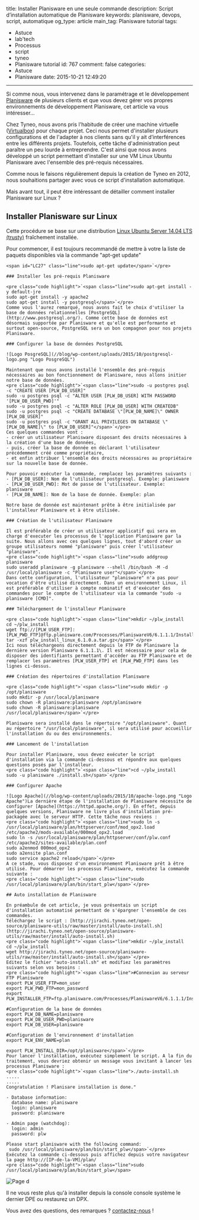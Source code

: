 title: Installer Planisware en une seule commande
description: Script d’installation automatique de Planisware
keywords: planisware, devops, script, automatique
og_type: article
main_tag: Planisware tutorial
tags:
  - Astuce
  - lab'tech
  - Processus
  - script
  - tyneo
  - Planisware tutorial
id: 767
comment: false
categories:
  - Astuce
  - Planisware
date: 2015-10-21 12:49:20
---

Si comme nous, vous intervenez dans le paramétrage et le développement [Planisware](http://www.planisware.com) de plusieurs clients et que vous devez gérer vos propres environnements de développement Planisware, cet article va vous intéresser...

Chez Tyneo, nous avons pris l'habitude de créer une machine virtuelle ([Virtualbox](https://www.virtualbox.org/)) pour chaque projet. Ceci nous permet d'installer plusieurs configurations et de l'adapter à nos clients sans qu'il y ait d’interférences entre les différents projets. Toutefois, cette tâche d'administration peut paraître un peu lourde à entreprendre. C'est ainsi que nous avons développé un script permettant d'installer sur une VM Linux Ubuntu Planisware avec l'ensemble des pré-requis nécessaires.

Comme nous le faisons régulièrement depuis la création de Tyneo en 2012, nous souhaitions partager avec vous ce script d'installation automatique.

Mais avant tout, il peut être intéressant de détailler comment installer Planisware sur Linux ?
<!-- more -->
## Installer Planisware sur Linux

Cette procédure se base sur une distribution [Linux Ubuntu Server 14.04 LTS (trusty)](http://www.ubuntu.com/download/server) fraîchement installée.

Pour commencer, il est toujours recommandé de mettre à votre la liste de paquets disponibles via la commande "apt-get update"

    <span id="LC27" class="line">sudo apt-get update</span>`</pre>

    ### Installer les pré-requis Planisware

    <pre class="code highlight">`<span class="line">sudo apt-get install -y default-jre
    sudo apt-get install -y apache2
    sudo apt-get install -y postgresql</span>`</pre>
    Comme vous l'aurez remarqué, nous avons fait le choix d'utiliser la base de données relationnelles [PostgreSQL](http://www.postgresql.org/). Comme cette base de données est désormais supportée par Planisware et qu'elle est performante et surtout open-source, PostgreSQL sera un bon compagnon pour nos projets Planisware.

    ### Configurer la base de données PostgreSQL

    ![Logo PosgreSQL](//blog/wp-content/uploads/2015/10/postgresql-logo.png "Logo PosgreSQL")

    Maintenant que nous avons installé l'ensemble des pré-requis nécessaires au bon fonctionnement de Planisware, nous allons initier notre base de données.
    <pre class="code highlight">`<span class="line">sudo -u postgres psql -c "CREATE USER [PLW_DB_USER]"
    sudo -u postgres psql -c "ALTER USER [PLW_DB_USER] WITH PASSWORD '[PLW_DB_USER_PWD]'"
    sudo -u postgres psql -c "ALTER ROLE [PLW_DB_USER] WITH CREATEDB"
    sudo -u postgres psql -c "CREATE DATABASE \"[PLW_DB_NAME]\" OWNER [PLW_DB_USER]"
    sudo -u postgres psql -c "GRANT ALL PRIVILEGES ON DATABASE \"[PLW_DB_NAME]\" to [PLW_DB_USER]"</span>`</pre>
    Ces quelques commandes vont :
    - créer un utilisateur Planisware disposant des droits nécessaires à la création d'une base de données,
    - puis, créer la base de donnée en déclarant l'utilisateur précédemment créé comme propriétaire,
    - et enfin attribuer l'ensemble des droits nécessaires au propriétaire sur la nouvelle base de donnée.

    Pour pouvoir exécuter la commande, remplacez les paramètres suivants :
    - [PLW_DB_USER]: Nom de l'utilisateur postgresql. Exemple: planisware
    - [PLW_DB_USER_PWD]: Mot de passe de l'utilisateur. Exemple: planisware
    - [PLW_DB_NAME]: Nom de la base de donnée. Exemple: plan

    Notre base de donnée est maintenant prête à être initialisée par l'installeur Planisware et à être utilisée.

    ### Création de l'utilisateur Planisware

    Il est préférable de créer un utilisateur applicatif qui sera en charge d'executer les processus de l'application Planisware par la suite. Nous allons avec ces quelques lignes, tout d'abord créer un groupe utilisateurs nommé "planisware" puis créer l'utilisateur "planisware".
    <pre class="code highlight">`<span class="line">sudo addgroup planisware
    sudo useradd planisware -g planisware --shell /bin/bash -M -d /usr/local/planisware -c "Planisware user"</span>`</pre>
    Dans cette configuration, l'utilisateur "planisware" n'a pas pour vocation d'être utilisé directement. Dans un environnement Linux, il est préférable d'utiliser à compte nominatif et d'exécuter des commandes pour le compte de l'utilisateur via la commande "sudo -u planisware [CMD]".

    ### Téléchargement de l'installeur Planisware

    <pre class="code highlight">`<span class="line">mkdir ~/plw_install
    cd ~/plw_install
    wget ftp://[PLW_USER_FTP]:[PLW_PWD_FTP]@ftp.planisware.com/Processes/PlaniswareV6/6.1.1.1/Install/plw_install_linux_6.1.0.a.tar.gz
    tar -xzf plw_install_linux_6.1.0.a.tar.gz</span>`</pre>
    Ici nous téléchargeons directement depuis le FTP de Planisware la dernière version Planisware 6.1.1.1\. Il est nécessaire pour cela de disposer des identifiants permettant d'accéder au FTP Planisware et de remplacer les paramètres [PLW_USER_FTP] et [PLW_PWD_FTP] dans les lignes ci-dessus.

    ### Création des répertoires d'installation Planisware

    <pre class="code highlight">`<span class="line">sudo mkdir -p /opt/planisware
    sudo mkdir -p /usr/local/planisware
    sudo chown -R planisware:planisware /opt/planisware
    sudo chown -R planisware:planisware /usr/local/planisware</span>`</pre>

    Planisware sera installé dans le répertoire "/opt/planisware". Quant au répertoire "/usr/local/planisware", il sera utilisé pour accueillir l'installation du ou des environnements.

    ### Lancement de l'installation

    Pour installer Planisware, vous devez exécuter le script d'installation via la commande ci-dessous et répondre aux quelques questions posés par l'installeur.
    <pre class="code highlight">`<span class="line">cd ~/plw_install
    sudo -u planisware ./install.sh</span>`</pre>

    ### Configurer Apache

    ![Logo Apache](//blog/wp-content/uploads/2015/10/apache-logo.png "Logo Apache")La dernière étape de l'installation de Planisware nécessite de configurer [Apache](https://httpd.apache.org/). En effet, depuis quelques versions, Planisware ne livre plus d'installation pré-packagée avec le serveur HTTP. Cette tâche nous reviens :
    <pre class="code highlight">`<span class="line">sudo ln -s /usr/local/planisware/plan/httpserver/conf/mod_opx2.load /etc/apache2/mods-available/000mod_opx2.load
    sudo ln -s /usr/local/planisware/plan/httpserver/conf/plw.conf /etc/apache2/sites-available/plan.conf
    sudo a2enmod 000mod_opx2
    sudo a2ensite plan.conf
    sudo service apache2 reload</span>`</pre>
    A ce stade, vous disposez d'un environnement Planisware prêt à être utilisé. Pour démarrer les processus Planisware, exécutez la commande suivante :
    <pre class="code highlight">`<span class="line">sudo /usr/local/planisware/plan/bin/start_plw</span>`</pre>

    ## Auto installation de Planisware

    En préambule de cet article, je vous présentais un script d'installation automatisé permettant de s'épargner l'ensemble de ces commandes.
    Téléchargez le script : [http://jirachi.tyneo.net/open-source/planisware-utils/raw/master/install/auto-install.sh](http://jirachi.tyneo.net/open-source/planisware-utils/raw/master/install/auto-install.sh)
    <pre class="code highlight">`<span class="line">mkdir ~/plw_install
    cd ~/plw_install
    wget http://jirachi.tyneo.net/open-source/planisware-utils/raw/master/install/auto-install.sh</span>`</pre>
    Editez le fichier "auto-install.sh" et modifiez les paramètres suivants selon vos besoins :
    <pre class="code highlight">`<span class="line">#Connexion au serveur FTP Planisware
    export PLW_USER_FTP=mon_user
    export PLW_PWD_FTP=mon_password
    export PLW_INSTALLER_FTP=ftp.planisware.com/Processes/PlaniswareV6/6.1.1.1/Install/plw_install_linux_6.1.0.a.tar.gz

    #Configuration de la base de données
    export PLW_DB_NAME=planisware
    export PLW_DB_USER_PWD=planisware
    export PLW_DB_USER=planisware

    #Configuration de l'environnement d'installation
    export PLW_ENV_NAME=plan

    export PLW_INSTALL_DIR=/opt/planisware</span>`</pre>
    Pour lancer l'installation, exécutez simplement le script. A la fin du traitement, vous devriez obtenir un message vous invitant à lancer les processus Planisware :
    <pre class="code highlight">`<span class="line">./auto-install.sh
    .....
    .....
    Congratulation ! Planisare installation is done."

    - Database information:
      database name: planisware
      login: planisware
      password: planisware

    - Admin page (watchdog):
      login: admin
      password: plw

    Please start planisware with the following command:
     sudo /usr/local/planisware/plan/bin/start_plw</span>`</pre>
    Exécutez la commande ci-dessous puis affichez depuis votre navigateur la page http://[IP-de-la-VM]/plan/
    <pre class="code highlight">`<span class="line">sudo /usr/local/planisware/plan/bin/start_plw</span>

![Page d](//blog/wp-content/uploads/2015/10/planisware-v6.png "Page d")

Il ne vous reste plus qu'à installer depuis la console console système le dernier DPE ou restaurez un DPX.

Vous avez des questions, des remarques ? [contactez-nous](//fr/contact.html) !
